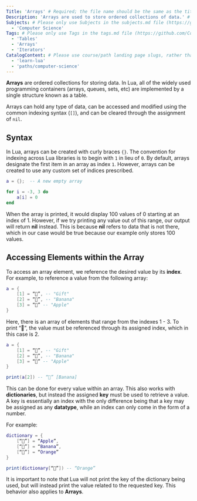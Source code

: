 ```yaml
---
Title: 'Arrays' # Required; the file name should be the same as the title, but lowercase, with dashes instead of spaces, and all punctuation removed
Description: 'Arrays are used to store ordered collections of data.' # Required; ideally under 150 characters and starts with a noun (used in search engine results and content previews)
Subjects: # Please only use Subjects in the subjects.md file (https://github.com/Codecademy/docs/blob/main/documentation/subjects.md). If that list feels insufficient, feel free to create a new Subject and add it to subjects.md in your PR!
  - 'Computer Science'
Tags: # Please only use Tags in the tags.md file (https://github.com/Codecademy/docs/blob/main/documentation/tags.md). If that list feels insufficient, feel free to create a new Tag and add it to tags.md in your PR!
  - 'Tables'
  - 'Arrays'
  - 'Iterators'
CatalogContent: # Please use course/path landing page slugs, rather than linking to individual content items. If listing multiple items, please put the most relevant one first
  - 'learn-lua'
  - 'paths/computer-science'
---
```


**Arrays** are ordered collections for storing data. In Lua, all of the widely used programming containers (arrays, queues, sets, etc) are implemented by a single structure known as a table.

Arrays can hold any type of data, can be accessed and modified using the common indexing syntax (`[]`), and can be cleared through the assignment of `nil`.

## Syntax

In Lua, arrays can be created with curly braces `{}`. The convention for indexing across Lua libraries is to begin with `1` in lieu of `0`. By default, arrays designate the first item in an array as index `1`. However, arrays can be created to use any custom set of indices prescribed.

```lua
a = {};  -- A new empty array

for i = -3, 3 do
    a[i] = 0
end

```

When the array is printed, it would display 100 values of 0 starting at an index of 1. However, if we try printing any value out of this range, our output will return **nil** instead. This is because **nil** refers to data that is not there, which in our case would be true because our example only stores 100 values.

## Accessing Elements within the Array

To access an array element, we reference the desired value by its **index**. For example, to reference a value from the following array:

```lua
a = {
    [1] = “🎁”, -- "Gift"
    [2] = “🍌”, -- "Banana"
    [3] = “🍎” -- "Apple"
}
```

Here, there is an array of elements that range from the indexes 1 - 3. To print “🍌”, the value must be referenced through its assigned index, which in this case is 2.

```lua
a = {
    [1] = “🎁”, -- "Gift"
    [2] = “🍌”, -- "Banana"
    [3] = “🍎” -- "Apple"
}

print(a[2]) -- “🍌” [Banana]
```

This can be done for every value within an array. This also works with **dictionaries**, but instead the assigned **key** must be used to retrieve a value. A key is essentially an index with the only difference being that a key may be assigned as any **datatype**, while an index can only come in the form of a number.

For example:

```lua
dictionary = {
    [“🍎”] = “Apple”,
    [“🍌”] = “Banana”,
    [“🍊”] = “Orange”
}

print(dictionary[“🍊”]) -- “Orange”
```

It is important to note that Lua will not print the key of the dictionary being used, but will instead print the value related to the requested key. This behavior also applies to **Arrays**.
